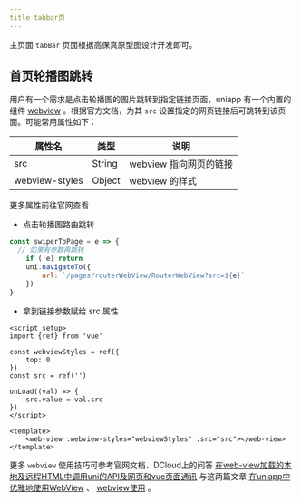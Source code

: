 ```yaml
---
title tabbar页
---
```

主页面 `tabBar` 页面根据高保真原型图设计开发即可。
<a name="gUc3a"></a>
## 首页轮播图跳转
用户有一个需求是点击轮播图的图片跳转到指定链接页面，uniapp 有一个内置的组件 [webview](https://uniapp.dcloud.net.cn/component/web-view.html#web-view) 。根据官方文档，为其 `src` 设置指定的网页链接后可跳转到该页面。可能常用属性如下：

| 属性名 | 类型 | 说明 |
| --- | --- | --- |
| src | String | webview 指向网页的链接 |
| webview-styles | Object | webview 的样式 |

更多属性前往官网查看

- 点击轮播图路由跳转
```js
const swiperToPage = e => {
  // 如果有参数再跳转
	if (!e) return
	uni.navigateTo({
		url: `/pages/routerWebView/RouterWebView?src=${e}`
	})
}
```

- 拿到链接参数赋给 src 属性
```vue
<script setup>
import {ref} from 'vue'

const webviewStyles = ref({
	top: 0
})
const src = ref('')

onLoad((val) => {
	src.value = val.src
})
</script>

<template>
	<web-view :webview-styles="webviewStyles" :src="src"></web-view>
</template>
```
更多 `webview` 使用技巧可参考官网文档、DCloud上的问答 [在web-view加载的本地及远程HTML中调用uni的API及网页和vue页面通讯](https://ask.dcloud.net.cn/article/35083) 与这两篇文章 [在uniapp中优雅地使用WebView](https://www.kancloud.cn/xiaoyulive/uniapp/1849196) 、 [webview使用](https://blog.csdn.net/qq_40716795/article/details/127576627) 。
